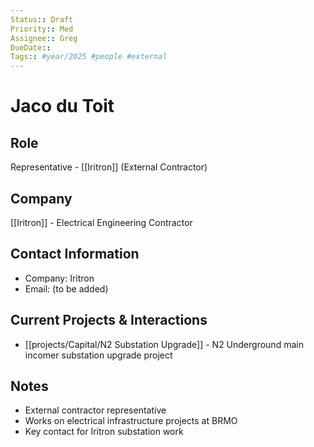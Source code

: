 ```yaml
---
Status:: Draft
Priority:: Med
Assignee:: Greg
DueDate::
Tags:: #year/2025 #people #external
---
```


# Jaco du Toit

## Role
Representative - [[Iritron]] (External Contractor)

## Company
[[Iritron]] - Electrical Engineering Contractor

## Contact Information
- Company: Iritron
- Email: (to be added)

## Current Projects & Interactions
- [[projects/Capital/N2 Substation Upgrade]] - N2 Underground main incomer substation upgrade project

## Notes
- External contractor representative
- Works on electrical infrastructure projects at BRMO
- Key contact for Iritron substation work
